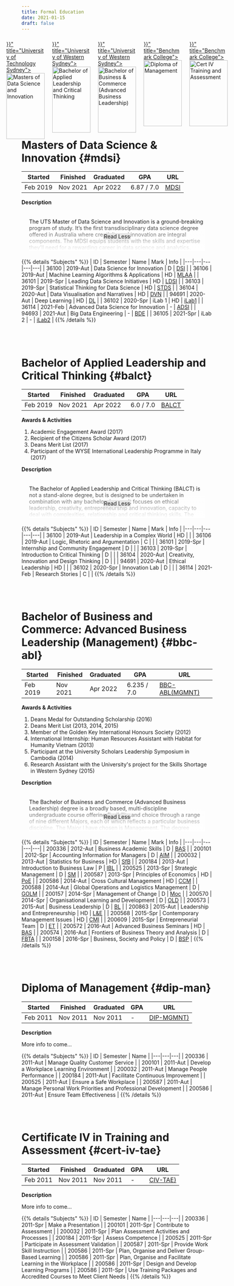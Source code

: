 ```yaml
---
title: Formal Education
date: 2021-01-15
draft: false
---
```


<style>
.edu-container {
    position: relative;
    width: 20%;
    margin: 10px;
}

.edu-image {
    opacity: 1;
    display: block;
    width: 100%;
    height: auto;
    transition: .1s ease;
    backface-visibility: hidden;
}

.edu-middle {
    transition: .1s ease;
    opacity: 0;
    position: absolute;
    top: 50%;
    left: 50%;
    transform: translate(-50%, -50%);
    -ms-transform: translate(-50%, -50%);
    text-align: center;
}

.edu-container:hover .edu-image {
    opacity: 0.2;
}

.edu-container:hover .edu-middle {
    opacity: 1;
}

.edu-text {
    background-color: lightgrey;
    color: black;
    font-weight: bold;
    font-size: 14px;
    padding: 2px 2px;
    opacity: 0.7;
}

.edu-media {
    display: flex;
    justify-content: center;
}

.jiku_text {
    margin: 20px;
    max-height: 100px;
    position: relative;
    overflow: hidden;
}

.jiku_text .read-more { 
    position: absolute; 
    bottom: 0; 
    left: 0;
    width: 100%; 
    text-align: center; 
    margin: 0; 
    padding: 30px 0; 
    background-image: linear-gradient(to bottom, transparent, white);
}

.jiku_text .read-less { 
    position: absolute; 
    bottom: 0; 
    left: 0;
    width: 100%; 
    text-align: center; 
    margin: 0; 
    padding: 30px 0; 
    background-image: none;
}
</style>

<div class="edu-media">
    <div class="edu-container">
        <a href="{{< relref "#mdsi" >}}" title="University of Technology Sydney">
            <img class="edu-image" alt="Masters of Data Science and Innovation" src="https://storage-prtl-co.imgix.net/endor/organisations/11979/logos/1573589497_uts_logo_vertical_lockup_rgb_blk.jpg" />
            <div class="edu-middle">
                <div class="edu-text">Masters of Data Science and Innovation</div>
            </div>
        </a>
    </div>
    <div class="edu-container">
        <a href="{{< relref "#balct" >}}" title="University of Western Sydney">
            <img class="edu-image" alt="Bachelor of Applied Leadership and Critical Thinking" src="https://www.greeningaustralia.org.au/wp-content/uploads/2020/06/Western-Sydney-University_Stacked-Logo-200x200-1.png" />
            <div class="edu-middle">
                <div class="edu-text">Bachelor of Applied Leadership and Critical Thinking</div>
            </div>
        </a>
    </div>
    <div class="edu-container">
        <a href="{{< relref "#bbc-abl" >}}" title="University of Western Sydney">
            <img class="edu-image" alt="Bachelor of Business & Commerce (Advanced Business Leadership)" src="https://www.greeningaustralia.org.au/wp-content/uploads/2017/11/University-of-Western-Sydney-final.png" />
            <div class="edu-middle">
                <div class="edu-text">Bachelor of Business & Commerce (Advanced Business Leadership)</div>
            </div>
        </a>
    </div>
    <div class="edu-container">
        <a href="{{< relref "#dip-man" >}}" title="Benchmark College">
            <img class="edu-image" alt="Diploma of Management" src="https://encrypted-tbn0.gstatic.com/images?q=tbn%3AANd9GcQMRm99KHU5nkIAMTOTUOEZ14VYuMFXM8y_Hw&usqp=CAU" />
            <div class="edu-middle">
                <div class="edu-text">Diploma of Management</div>
            </div>
        </a>
    </div>
    <div class="edu-container">
        <a href="{{< relref "#cert-iv-tae" >}}" title="Benchmark College">
            <img class="edu-image" alt="Cert IV Training and Assessment" src="https://encrypted-tbn0.gstatic.com/images?q=tbn%3AANd9GcQMRm99KHU5nkIAMTOTUOEZ14VYuMFXM8y_Hw&usqp=CAU"/>
            <div class="edu-middle">
                <div class="edu-text">Cert IV Training and Assessment</div>
            </div>
        </a>
    </div>
</div>

<br>
<br>

# Masters of Data Science & Innovation {#mdsi}

| Started | Finished | Graduated | GPA | URL|
|---|---|---|---|---|
| Feb 2019 | Nov 2021 | Apr 2022 | 6.87 / 7.0 | [MDSI](https://www.uts.edu.au/future-students/transdisciplinary-innovation/master-data-science-and-innovation/master-data-science-and-innovation) |

<b>Description</b>

<div class="jiku_text">

The UTS Master of Data Science and Innovation is a ground-breaking program of study. It’s the first transdisciplinary data science degree offered in Australia where creativity and innovation are integral components. The MDSI equips students with the skills and expertise they’ll need for a rewarding career in data science and analytics.

Taking a transdisciplinary approach, the course utilises a range of perspectives from diverse fields and integrates them with industry experiences, real-world projects and self-directed study, equipping graduates with an understanding of the potential of analytics to transform practice. The course is delivered in a range of modes, including face-to-face learning and contemporary online experiences in UTS's leading-edge facilities.

<p class="read-more"><a class="btn btn-default btn-sm" style="background-color:#e6e6e6">Read More</a></p>
<p class="read-less"><a class="btn btn-default btn-sm" style="background-color:#e6e6e6">Read Less</a></p>
</div>

{{% details "Subjects" %}}
| ID | Semester | Name | Mark | Info |
|---|---|---|---|---|
| 36100 | 2019-Aut | Data Science for Innovation | D | [DSI](https://www.handbook.uts.edu.au/2019/subjects/details/36100.html) |
| 36106 | 2019-Aut | Machine Learning Algorithms & Applications | HD | [MLAA](https://www.handbook.uts.edu.au/2019/subjects/details/36106.html) |
| 36101 | 2019-Spr | Leading Data Science Initiatives | HD | [LDSI](https://www.handbook.uts.edu.au/2019/subjects/details/36101.html) |
| 36103 | 2019-Spr | Statistical Thinking for Data Science | HD | [STDS](https://www.handbook.uts.edu.au/2019/subjects/details/36103.html) |
| 36104 | 2020-Aut | Data Visualisation and Narratives | HD | [DVN](https://handbook.uts.edu.au/2020/subjects/details/36104.html) |
| 94691 | 2020-Aut | Deep Learning | HD | [DL](https://handbook.uts.edu.au/2020/subjects/details/94691.html) |
| 36102 | 2020-Spr | iLab 1 | HD | [iLab1](https://handbook.uts.edu.au/2020/subjects/details/36102.html) |
| 36114 | 2021-Feb | Advanced Data Science for Innovation | - | [ADSI](https://handbook.uts.edu.au/subjects/details/36114.html) |
| 94693 | 2021-Aut | Big Data Engineering | - | [BDE](https://handbook.uts.edu.au/subjects/details/94693.html) |
| 36105 | 2021-Spr | iLab 2 | - | [iLab2](https://handbook.uts.edu.au/subjects/details/36105.html) |
{{% /details %}}

<br>
<br>

# Bachelor of Applied Leadership and Critical Thinking {#balct}

| Started | Finished | Graduated | GPA | URL|
|---|---|---|---|---|
| Feb 2019 | Nov 2021 | Apr 2022 | 6.0 / 7.0 | [BALCT](http://handbook.westernsydney.edu.au/hbook/course.aspx?course=3725.1) |

<b>Awards & Activities</b>

1. Academic Engagement Award (2017)
2. Recipient of the Citizens Scholar Award (2017)
3. Deans Merit List (2017)
4. Participant of the WYSE International Leadership Programme in Italy (2017)

<b>Description</b>

<div class="jiku_text">

The Bachelor of Applied Leadership and Critical Thinking (BALCT) is not a stand-alone degree, but is designed to be undertaken in combination with any bachelor degree. It focuses on ethical leadership, creativity, entrepreneurship and innovation, capacity to deal with complexities, relationship and critical thinking skills. The Academy's three pillars of academic rigour, professional and personal development and community engagement provide the perfect base upon which to offer this innovative degree. These characteristics and aptitudes are what the employer of tomorrow will be seeking in a graduate. Students enrolled in this degree will think from multiple perspectives, see and create opportunities, and bring creative, cooperative, empathetic and ethical leadership to his or her future role in the workplace – even if that role is, as yet, unimagined.

<p class="read-more"><a class="btn btn-default btn-sm" style="background-color:#e6e6e6">Read More</a></p>
<p class="read-less"><a class="btn btn-default btn-sm" style="background-color:#e6e6e6">Read Less</a></p>
</div>

{{% details "Subjects" %}}
| ID | Semester | Name | Mark | Info |
|---|---|---|---|---|
| 36100 | 2019-Aut | Leadership in a Complex World | HD | []() |
| 36106 | 2019-Aut | Logic, Rhetoric and Argumentation | C | []() |
| 36101 | 2019-Spr | Internship and Community Engagement | D | []() |
| 36103 | 2019-Spr | Introduction to Critical Thinking | D | []() |
| 36104 | 2020-Aut | Creativity, Innovation and Design Thinking | D | []() |
| 94691 | 2020-Aut | Ethical Leadership | HD | []() |
| 36102 | 2020-Spr | Innovation Lab | D | []() |
| 36114 | 2021-Feb | Research Stories | C | []() |
{{% /details %}}

<br>
<br>

# Bachelor of Business and Commerce: Advanced Business Leadership (Management) {#bbc-abl}

| Started | Finished | Graduated | GPA | URL|
|---|---|---|---|---|
| Feb 2019 | Nov 2021 | Apr 2022 | 6.235 / 7.0 | [BBC-ABL(MGMNT)](http://handbook.westernsydney.edu.au/hbook/course.aspx?course=2787.2) |

<b>Awards & Activities</b>

1. Deans Medal for Outstanding Scholarship (2016)
2. Deans Merit List (2013, 2014, 2015)
3. Member of the Golden Key International Honours Society (2012)
4. International Internship: Human Resources Assistant with Habitat for Humanity Vietnam (2013)
5. Participant at the University Scholars Leadership Symposium in Cambodia (2014)
6. Research Assistant with the University's project for the Skills Shortage in Western Sydney (2015)

<b>Description</b>

<div class="jiku_text">

The Bachelor of Business and Commerce (Advanced Business Leadership) degree is a broadly based, multi-discipline undergraduate course offering flexibility and choice through a range of nine different Majors, each of which reflects a particular business discipline. The Major I have chosen is Management. The degree seeks to equip its students with a sound understanding of business issues, complemented by a high level of knowledge relevant to a specific business discipline. The Management discipline has a capstone unit called Contemporary Management Issues. This unit allowed me to graduate 'business ready', and has prepared me to deal with real world business issues and problems and generate real world business solutions. The intention of the course is to provide a foundation for the development of Australia’s future business leaders.

<p class="read-more"><a class="btn btn-default btn-sm" style="background-color:#e6e6e6">Read More</a></p>
<p class="read-less"><a class="btn btn-default btn-sm" style="background-color:#e6e6e6">Read Less</a></p>
</div>

{{% details "Subjects" %}}
| ID | Semester | Name | Mark | Info |
|---|---|---|---|---|
| 200336 | 2012-Aut | Business Academic Skills | D | [BAS]() |
| 200101 | 2012-Spr | Accounting Information for Managers | D | [AIM]() |
| 200032 | 2013-Aut | Statistics for Business | HD | [SfB]() |
| 200184 | 2013-Aut | Introduction to Business Law | P | [IBL]() |
| 200525 | 2013-Spr | Strategic Management | D | [SM]() |
| 200587 | 2013-Spr | Principles of Economics | HD | [PoE]() |
| 200586 | 2014-Aut | Cross Cultural Management | HD | [CCM]() |
| 200588 | 2014-Aut | Global Operations and Logistics Management | D | [GOLM]() |
| 200157 | 2014-Spr | Management of Change | D | [Moc]() |
| 200570 | 2014-Spr | Organisational Learning and Development | D | [OLD]() |
| 200573 | 2015-Aut | Business Leadership | D | [BL]() |
| 200863 | 2015-Aut | Leadership and Entrepreneurship | HD | [L&E]() |
| 200568 | 2015-Spr | Contemporary Management Issues | HD | [CMI]() |
| 200609 | 2015-Spr | Entrepreneurial Team | D | [ET]() |
| 200572 | 2016-Aut | Advanced Business Seminars | HD | [BAS]() |
| 200574 | 2016-Aut | Frontiers of Business Theory and Analysis | D | [FBTA]() |
| 200158 | 2016-Spr | Business, Society and Policy | D | [BSP]() |
{{% /details %}}

<br>
<br>

# Diploma of Management {#dip-man}

| Started | Finished | Graduated | GPA | URL|
|---|---|---|---|---|
| Feb 2011 | Nov 2011 | Nov 2011 | - | [DIP-MGMNT)]() |

<b>Description</b>

More info to come...

{{% details "Subjects" %}}
| ID | Semester | Name |
|---|---|---|
| 200336 | 2011-Aut | Manage Quality Customer Service |
| 200101 | 2011-Aut | Develop a Workplace Learning Environment |
| 200032 | 2011-Aut | Manage People Performance |
| 200184 | 2011-Aut | Facilitate Continuous Improvement |
| 200525 | 2011-Aut | Ensure a Safe Workplace |
| 200587 | 2011-Aut | Manage Personal Work Priorities and Professional Development |
| 200586 | 2011-Aut | Ensure Team Effectiveness |
{{% /details %}}

<br>
<br>

# Certificate IV in Training and Assessment {#cert-iv-tae}

| Started | Finished | Graduated | GPA | URL|
|---|---|---|---|---|
| Feb 2011 | Nov 2011 | Nov 2011 | - | [CIV-TAE)]() |

<b>Description</b>

More info to come...

{{% details "Subjects" %}}
| ID | Semester | Name |
|---|---|---|
| 200336 | 2011-Spr | Make a Presentation |
| 200101 | 2011-Spr | Contribute to Assessment |
| 200032 | 2011-Spr | Plan Assessment Activities and Processes |
| 200184 | 2011-Spr | Assess Competence |
| 200525 | 2011-Spr | Participate in Assessment Validation |
| 200587 | 2011-Spr | Provide Work Skill Instruction |
| 200586 | 2011-Spr | Plan, Organise and Deliver Group-Based Learning |
| 200586 | 2011-Spr | Plan, Organise and Facilitate Learning in the Workplace |
| 200586 | 2011-Spr | Design and Develop Learning Programs |
| 200586 | 2011-Spr | Use Training Packages and Accredited Courses to Meet Client Needs |
{{% /details %}}


<br>
<br>